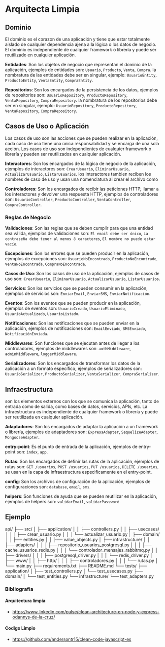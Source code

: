 # Arquitecta Limpia

## Dominio

El dominio es el corazon de una aplicación y tiene que estar totalmente aislado de cualquier dependencia ajena a la lógica o los datos de negocio. El dominio es independiente de cualquier framework o librería y puede ser reutilizado en cualquier aplicación.

**Entidades**: Son los objetos de negocio que representan el dominio de la aplicación, ejemplos de entidades son: `Usuario`, `Producto`, `Venta`, `Compra`. la nombratura de las entidades debe ser en singular, ejemplo: `UsuarioEntity`, `ProductoEntity`, `VentaEntity`, `CompraEntity`.

**Repositorios**: Son los encargados de la persistencia de los datos, ejemplos de repositorios son: `UsuarioRepository`, `ProductoRepository`, `VentaRepository`, `CompraRepository`. la nombratura de los repositorios debe ser en singular, ejemplo: `UsuarioRepository`, `ProductoRepository`, `VentaRepository`, `CompraRepository`.

## Casos de Uso o  Aplicación

Los casos de uso son las acciones que se pueden realizar en la aplicación, cada caso de uso tiene una única responsabilidad y se encarga de una sola acción. Los casos de uso son independientes de cualquier framework o librería y pueden ser reutilizados en cualquier aplicación.

**Interactores**: Son los encargados de la lógica de negocio de la aplicación, ejemplos de interactores son: `CrearUsuario`, `EliminarUsuario`, `ActualizarUsuario`, `ListarUsuarios`. los interactores tambien reciben los nombres de caso de uso y usan una nomenclatura al crear el archivo como

**Controladores**: Son los encargados de recibir las peticiones HTTP, llamar a los interactores y devolver una respuesta HTTP, ejemplos de controladores son: `UsuarioController`, `ProductoController`, `VentaController`, `CompraController`.

### Reglas de Negocio

**Validaciones**: Son las reglas que se deben cumplir para que una entidad sea válida, ejemplos de validaciones son: `El email debe ser único`, `La contraseña debe tener al menos 8 caracteres`, `El nombre no puede estar vacío`.

**Excepciones**: Son los errores que se pueden producir en la aplicación, ejemplos de excepciones son: `UsuarioNoEncontrado`, `ProductoNoEncontrado`, `VentaNoEncontrada`, `CompraNoEncontrada`.

**Casos de Uso**: Son los casos de uso de la aplicación, ejemplos de casos de uso son: `CrearUsuario`, `EliminarUsuario`, `ActualizarUsuario`, `ListarUsuarios`.

**Servicios**: Son los servicios que se pueden consumir en la aplicación, ejemplos de servicios son: `EnviarEmail`, `EnviarSMS`, `EnviarNotificación`.

**Eventos**: Son los eventos que se pueden producir en la aplicación, ejemplos de eventos son: `UsuarioCreado`, `UsuarioEliminado`, `UsuarioActualizado`, `UsuarioListado`.

**Notificaciones**: Son las notificaciones que se pueden enviar en la aplicación, ejemplos de notificaciones son: `EmailEnviado`, `SMSEnviado`, `NotificaciónEnviada`.

**Middlewares**: Son funciones que se ejecutan antes de llegar a los controladores, ejemplos de middlewares son: `authMiddleware`, `adminMiddleware`, `loggerMiddleware`.

**Serializadores**: Son los encargados de transformar los datos de la aplicación a un formato específico, ejemplos de serializadores son: `UsuarioSerializer`, `ProductoSerializer`, `VentaSerializer`, `CompraSerializer`.

## Infraestructura

son los elementos externos con los que se comunica la aplicación, tanto de entrada como de salida, como bases de datos, servicios, APIs, etc. La infraestructura es independiente de cualquier framework o librería y puede ser reutilizada en cualquier aplicación.

**Adaptadores**: Son los encargados de adaptar la aplicación a un framework o librería, ejemplos de adaptadores son: `ExpressAdapter`, `SequelizeAdapter`, `MongooseAdapter`.

**entry-point**: Es el punto de entrada de la aplicación, ejemplos de entry-point son: `index`, `app`.

**Rutas**: Son los encargados de definir las rutas de la aplicación, ejemplos de rutas son: `GET /usuarios`, `POST /usuarios`, `PUT /usuarios`, `DELETE /usuarios`, se usan en la capa de infraestructura especificamente en el entry-point.

**config**: Son los archivos de configuración de la aplicación, ejemplos de configuraciones son: `database`, `email`, `sms`.

**helpers**: Son funciones de ayuda que se pueden reutilizar en la aplicación, ejemplos de helpers son: `validarEmail`, `validarPassword`.

## Ejemplo

api/
├── src/
│   ├── application/
│   │   ├── controllers.py
│   │   ├── usecases/
│   │   │   ├── crear_usuario.py
│   │   │   └── actualizar_usuario.py
│   ├── domain/
│   │   ├── entities.py
│   │   ├── value_objects.py
│   ├── infrastructure/
│   │   ├── adapters/
│   │   │   ├── repositorio_usuarios_postgresql.py
│   │   │   ├── cache_usuarios_redis.py
│   │   │   └── controlador_mensajes_rabbitmq.py
│   │   ├── drivers/
│   │   │   ├── postgresql_driver.py
│   │   │   └── redis_driver.py
│   ├── www/
│   │   ├── http/
│   │   │   ├── controladores.py
│   │   │   └── rutas.py
│   └── main.py
├── requirements.txt
├── README.md
└── tests/
    ├── application/
    │   ├── test_controllers.py
    │   └── test_usecases.py
    ├── domain/
    │   └── test_entities.py
    └── infrastructure/
        └── test_adapters.py

### Bibliografia

#### Arquitectura limpia

* <https://www.linkedin.com/pulse/clean-architecture-en-node-y-express-odannys-de-la-cruz/>

#### Codigo Limpio

* <https://github.com/andersontr15/clean-code-javascript-es>
